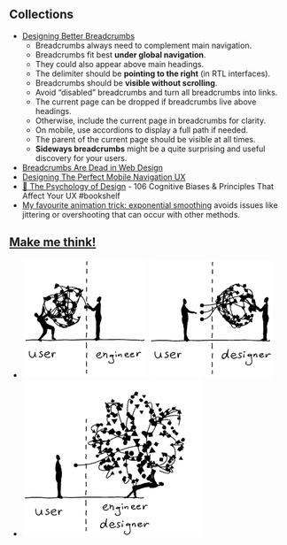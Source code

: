 
## Collections

- [Designing Better Breadcrumbs](https://www.smashingmagazine.com/2022/04/designing-better-breadcrumbs/)
  - Breadcrumbs always need to complement main navigation.
  - Breadcrumbs fit best **under global navigation**.
  - They could also appear above main headings.
  - The delimiter should be **pointing to the right** (in RTL interfaces).
  - Breadcrumbs should be **visible without scrolling**.
  - Avoid “disabled” breadcrumbs and turn all breadcrumbs into links.
  - The current page can be dropped if breadcrumbs live above headings.
  - Otherwise, include the current page in breadcrumbs for clarity.
  - On mobile, use accordions to display a full path if needed.
  - The parent of the current page should be visible at all times.
  - **Sideways breadcrumbs** might be a quite surprising and useful discovery for your users.
- [Breadcrumbs Are Dead in Web Design](https://webdesignerdepot.com/breadcrumbs-are-dead-in-web-design/)
- [Designing The Perfect Mobile Navigation UX](https://www.smashingmagazine.com/2022/11/navigation-design-mobile-ux/)
- [🧠 The Psychology of Design](https://growth.design/psychology) - 106 Cognitive Biases & Principles That Affect Your UX #bookshelf
- [My favourite animation trick: exponential smoothing](https://lisyarus.github.io/blog/programming/2023/02/21/exponential-smoothing.html) avoids issues like jittering or overshooting that can occur with other methods.

## [Make me think!](https://ralphammer.com/make-me-think/)

- ![Users with complexity](assets/images/ux/makemethink_3.gif) ![From complicated to simple](assets/images/ux/makemethink_4.gif)
- ![From simple to too simple](assets/images/ux/makemethink_6.gif)
